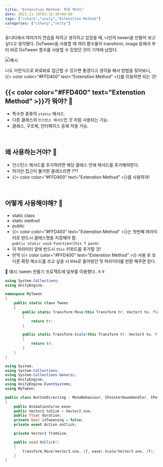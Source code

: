 ```yaml
---
title: "Extenstion Method: 확장 메서드"
date: 2021-11-18T01:32:38+09:00
tags: ["csharp","unity","Extenstion Method"]
categories: ["csharp","unity"]
---
```

유니티에서 여러가지 연습을 하려고 생각하고 있었을 때, 나만의 tween을 만들어 보고싶다고 생각했다.
DoTween을 사용할 때 여러 함수들이 transform, image 등에서 부터 바로 DoTween 함수를 사용할 수 있었던 것이 기억에 남았다.

![예시](/images/studying2_0.png)

나도 이런식으로 바로바로 접근할 수 있으면 좋겠다고 생각을 해서 방법을 찾아보니, {{< color   color="#FFD400" text="Extenstion Method" >}}를 이용하면 되는 것!

## {{< color color="#FFD400" text="Extenstion Method" >}}가 뭐야? 🧐

- 특수한 종류의 `static` 메서드.
- 다른 클래스의 `인스턴스 메서드`인 것 처럼 사용되는 기능.
- 클래스, 구조체, 인터페이스 등에 적용 가능.  


<br>

## 왜 사용하는거야? 🧐

- 인스턴스 메서드를 추가하려면 해당 클래스 안에 메서드를 추가해야한다.
- 하지만 접근이 불가한 클래스라면 ???
- {{< color color="#FFD400" text="Extenstion Method" >}}를 사용하자!  


<br>

## 어떻게 사용해야해? 🧐

- static class
- static method
- public
- {{< color color="#FFD400" text="Extenstion Method" >}}는 첫번째 파라미터로 반드시 클래스명을 지정해야 함.<br> `public static void Function(this T parm)` 
- 이 파라미터 앞에 반드시 `this` 키워드를 추가할 것!
- 만약 {{< color color="#FFD400" text="Extenstion Method" >}} 사용 후 또 다른 확장 메소드를 쓰고 싶을 시 this로 들어왔던 첫 파라미터를 반환 해주면 된다.

🍑 예시: tween 만들기 프로젝트에 일부를 이용했다..ㅎㅎ
```csharp
using System.Collections;
using UnityEngine;

namespace MyTween
{
    public static class Tween
    {
        public static Transform Move(this Transform tr, Vector3 to, float duration, AnimationCurve ease)
        {
            return tr;
        }

        public static Transform Scale(this Transform tr, Vector3 to, float duration, AnimationCurve ease)
        {
            return tr;
        }
    }
}
```
```csharp
using System;
using System.Collections;
using System.Collections.Generic;
using UnityEngine;
using UnityEngine.EventSystems;
using MyTween;

public class ButtonDirecting : MonoBehaviour, IPointerDownHandler, IPointerUpHandler
{
    public AnimationCurve ease;
    public Vector2 toSize = Vector2.one;
    public float duration;
    private bool isTweening = false;
    private event Action onClick;

    private Vector2 fromSize;

    public void OnClick()
    {
        transform.Move(Vector3.one, 1f, ease).Scale(Vector3.one, 1f);
    }
}
```

 
